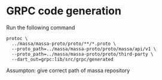 # GRPC code generation

Run the following command
```
protoc \
  ../massa/massa-proto/proto/**/*.proto \
  --proto_path=../massa/massa-proto/proto/massa/api/v1 \
  --proto_path=../massa/massa-proto/proto/third-party \
  --dart_out=grpc:lib/src/grpc/generated
```

Assumpton: give correct path of massa repository